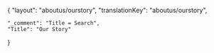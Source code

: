 {
    "layout": "aboutus/ourstory",
	"translationKey": "aboutus/ourstory",

    "_comment": "Title = Search", 
    "Title": "Our Story"
}
